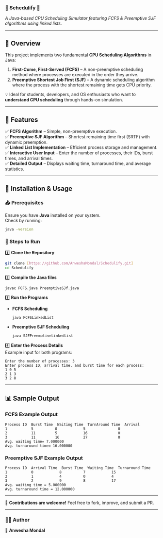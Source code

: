 
### **📌 Schedulify** 🚀  
*A Java-based CPU Scheduling Simulator featuring FCFS & Preemptive SJF algorithms using linked lists.*  

---

## **📖 Overview**  
This project implements two fundamental **CPU Scheduling Algorithms** in Java:  
1. **First-Come, First-Served (FCFS)** – A non-preemptive scheduling method where processes are executed in the order they arrive.  
2. **Preemptive Shortest Job First (SJF)** – A dynamic scheduling algorithm where the process with the shortest remaining time gets CPU priority.  

💡 Ideal for students, developers, and OS enthusiasts who want to **understand CPU scheduling** through hands-on simulation.  

---

## **📌 Features**  
✅ **FCFS Algorithm** – Simple, non-preemptive execution.  
✅ **Preemptive SJF Algorithm** – Shortest remaining time first (SRTF) with dynamic preemption.  
✅ **Linked List Implementation** – Efficient process storage and management.  
✅ **Interactive User Input** – Enter the number of processes, their IDs, burst times, and arrival times.  
✅ **Detailed Output** – Displays waiting time, turnaround time, and average statistics.  

---

## **🚀 Installation & Usage**  

### **📥 Prerequisites**  
Ensure you have **Java** installed on your system.  
Check by running:  
```sh
java -version
```

### **🔧 Steps to Run**  
1️⃣ **Clone the Repository**  
```sh
git clone [https://github.com/AnweshaMondal/Schedulify.git]
cd Schedulify
```
  
2️⃣ **Compile the Java files**  
```sh
javac FCFS.java PreemptiveSJf.java
```

3️⃣ **Run the Programs**  
- **FCFS Scheduling**  
  ```sh
  java FCFSLinkedList
  ```
- **Preemptive SJF Scheduling**  
  ```sh
  java SJFPreemptiveLinkedList
  ```

4️⃣ **Enter the Process Details**  
Example input for both programs:  
```
Enter the number of processes: 3
Enter process ID, arrival time, and burst time for each process:
1 0 5
2 1 3
3 2 8
```

---

## **📊 Sample Output**  
### **FCFS Example Output**  
```
Process ID  Burst Time  Waiting Time  TurnAround Time  Arrival
1           5          0            5               0
2           11         5            16              0
3           11         16           27              0
Avg. waiting time= 7.000000
Avg. turnaround time= 16.000000
```

### **Preemptive SJF Example Output**  
```
Process ID  Arrival Time  Burst Time  Waiting Time  Turnaround Time
1           0            8          7            15
2           1            4          0            4
3           2            9          8            17
Avg. waiting time = 5.000000
Avg. turnaround time = 12.000000
```

---
  

📢 **Contributions are welcome!** Feel free to fork, improve, and submit a PR.  

---

### **👨‍💻 Author**  
👤 **Anwesha Mondal**  
